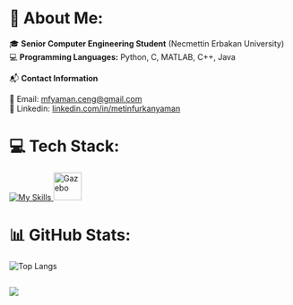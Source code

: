 # 💫 About Me:

🎓 **Senior Computer Engineering Student** (Necmettin Erbakan University)  
💻 **Programming Languages:** Python, C, MATLAB, C++, Java  


📬 **Contact Information**

📧 Email: mfyaman.ceng@gmail.com<br>🔗 Linkedin: [linkedin.com/in/metinfurkanyaman](https://linkedin.com/in/metinfurkanyaman)

# 💻 Tech Stack:
<div>
  <a href="https://skillicons.dev">
    <img src="https://skillicons.dev/icons?i=python,cpp,matlab,c,java,mysql,qt,ubuntu,ros" alt="My Skills">  
    <img src="https://avatars.githubusercontent.com/u/1743799?s=200&v=4" width="50" alt="Gazebo" title="Gazebo"/>
    
    
  </a>
</div>


# 📊 GitHub Stats:
![Top Langs](https://github-readme-stats.vercel.app/api/top-langs/?username=MFurkanYaman&layout=donut&hide=php,css)

[![](https://visitcount.itsvg.in/api?id=MFurkanYaman&icon=8&color=1)](https://visitcount.itsvg.in)
---


